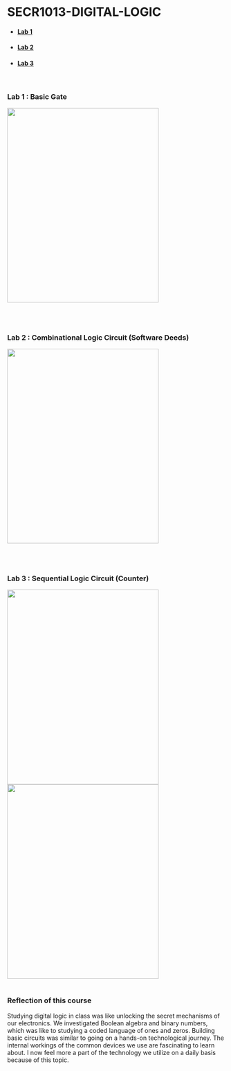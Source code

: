 # SECR1013-DIGITAL-LOGIC
* #### [Lab 1](https://github.com/sfiyamsnr/SECR1013-DIGITAL-LOGIC/blob/main/DIGITAL%20LOGIC/TASK%201.pdf)
* #### [Lab 2](https://github.com/sfiyamsnr/SECR1013-DIGITAL-LOGIC/blob/main/DIGITAL%20LOGIC/LAB%202.pdf)
* #### [Lab 3](https://github.com/sfiyamsnr/SECR1013-DIGITAL-LOGIC/blob/main/DIGITAL%20LOGIC/LAB%203.pdf)
</br>

### Lab 1 : Basic Gate
<img src="https://github.com/sfiyamsnr/SECR1013-DIGITAL-LOGIC/assets/147832428/3ca1dfc8-d179-4086-b782-e10924ee654e" width=350 height=450 >

</br></br>
### Lab 2 : Combinational Logic Circuit (Software Deeds)
<img src="https://github.com/sfiyamsnr/SECR1013-DIGITAL-LOGIC/assets/147832428/dfd6719a-9cb9-452b-9bcf-7fcd02a3fca2" width=350 height=450 >

</br></br>
### Lab 3 : Sequential Logic Circuit (Counter)
<img src="https://github.com/sfiyamsnr/SECR1013-DIGITAL-LOGIC/assets/147832428/c8eb77a2-a755-40c5-b2ca-af247579a35f" width=350 height=450 >
<img src="https://github.com/sfiyamsnr/SECR1013-DIGITAL-LOGIC/assets/147832428/efe29565-9b0f-4085-bebb-a49f95effa2a" width=350 height=450 >
</br></br>

### Reflection of this course
Studying digital logic in class was like unlocking the secret mechanisms of our electronics. We investigated Boolean algebra and binary numbers, which was like to studying a coded language of ones and zeros. Building basic circuits was similar to going on a hands-on technological journey. The internal workings of the common devices we use are fascinating to learn about. I now feel more a part of the technology we utilize on a daily basis because of this topic.
